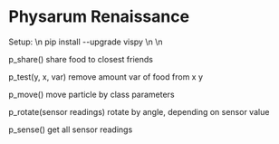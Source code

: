# Physarum Renaissance
Setup: \n
  pip install --upgrade vispy
\n
\n

p_share()
  share food to closest friends
  
p_test(y, x, var)
  remove amount var of food from x y
  
p_move()
  move particle by class parameters
  
p_rotate(sensor readings)
  rotate by angle, depending on sensor value
  
  
p_sense()
  get all sensor readings

